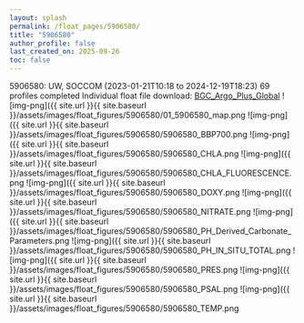 ```yaml
---
layout: splash
permalink: /float_pages/5906580/
title: "5906580"
author_profile: false
last_created_on: 2025-09-26
toc: false
---
```

 
5906580: UW, SOCCOM (2023-01-21T10:18 to 2024-12-19T18:23)
69 profiles completed
Individual float file download: [BGC_Argo_Plus_Global](https://ftp.soest.hawaii.edu/bgc_argo_plus/Individual_Floats/outliers_removed/5906580_Sprof_processed.nc)
![img-png]({{ site.url }}{{ site.baseurl }}/assets/images/float_figures/5906580/01_5906580_map.png
![img-png]({{ site.url }}{{ site.baseurl }}/assets/images/float_figures/5906580/5906580_BBP700.png
![img-png]({{ site.url }}{{ site.baseurl }}/assets/images/float_figures/5906580/5906580_CHLA.png
![img-png]({{ site.url }}{{ site.baseurl }}/assets/images/float_figures/5906580/5906580_CHLA_FLUORESCENCE.png
![img-png]({{ site.url }}{{ site.baseurl }}/assets/images/float_figures/5906580/5906580_DOXY.png
![img-png]({{ site.url }}{{ site.baseurl }}/assets/images/float_figures/5906580/5906580_NITRATE.png
![img-png]({{ site.url }}{{ site.baseurl }}/assets/images/float_figures/5906580/5906580_PH_Derived_Carbonate_Parameters.png
![img-png]({{ site.url }}{{ site.baseurl }}/assets/images/float_figures/5906580/5906580_PH_IN_SITU_TOTAL.png
![img-png]({{ site.url }}{{ site.baseurl }}/assets/images/float_figures/5906580/5906580_PRES.png
![img-png]({{ site.url }}{{ site.baseurl }}/assets/images/float_figures/5906580/5906580_PSAL.png
![img-png]({{ site.url }}{{ site.baseurl }}/assets/images/float_figures/5906580/5906580_TEMP.png
